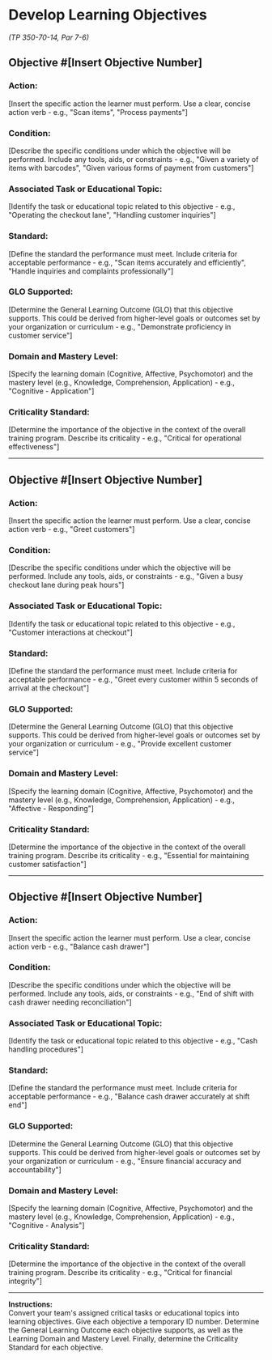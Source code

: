 # Develop Learning Objectives
*(TP 350-70-14, Par 7-6)*

## Objective #[Insert Objective Number]
### Action:
[Insert the specific action the learner must perform. Use a clear, concise action verb - e.g., "Scan items", "Process payments"]

### Condition:
[Describe the specific conditions under which the objective will be performed. Include any tools, aids, or constraints - e.g., "Given a variety of items with barcodes", "Given various forms of payment from customers"]

### Associated Task or Educational Topic:
[Identify the task or educational topic related to this objective - e.g., "Operating the checkout lane", "Handling customer inquiries"]

### Standard:
[Define the standard the performance must meet. Include criteria for acceptable performance - e.g., "Scan items accurately and efficiently", "Handle inquiries and complaints professionally"]

### GLO Supported:
[Determine the General Learning Outcome (GLO) that this objective supports. This could be derived from higher-level goals or outcomes set by your organization or curriculum - e.g., "Demonstrate proficiency in customer service"]

### Domain and Mastery Level:
[Specify the learning domain (Cognitive, Affective, Psychomotor) and the mastery level (e.g., Knowledge, Comprehension, Application) - e.g., "Cognitive - Application"]

### Criticality Standard:
[Determine the importance of the objective in the context of the overall training program. Describe its criticality - e.g., "Critical for operational effectiveness"]

---

## Objective #[Insert Objective Number]
### Action:
[Insert the specific action the learner must perform. Use a clear, concise action verb - e.g., "Greet customers"]

### Condition:
[Describe the specific conditions under which the objective will be performed. Include any tools, aids, or constraints - e.g., "Given a busy checkout lane during peak hours"]

### Associated Task or Educational Topic:
[Identify the task or educational topic related to this objective - e.g., "Customer interactions at checkout"]

### Standard:
[Define the standard the performance must meet. Include criteria for acceptable performance - e.g., "Greet every customer within 5 seconds of arrival at the checkout"]

### GLO Supported:
[Determine the General Learning Outcome (GLO) that this objective supports. This could be derived from higher-level goals or outcomes set by your organization or curriculum - e.g., "Provide excellent customer service"]

### Domain and Mastery Level:
[Specify the learning domain (Cognitive, Affective, Psychomotor) and the mastery level (e.g., Knowledge, Comprehension, Application) - e.g., "Affective - Responding"]

### Criticality Standard:
[Determine the importance of the objective in the context of the overall training program. Describe its criticality - e.g., "Essential for maintaining customer satisfaction"]

---

## Objective #[Insert Objective Number]
### Action:
[Insert the specific action the learner must perform. Use a clear, concise action verb - e.g., "Balance cash drawer"]

### Condition:
[Describe the specific conditions under which the objective will be performed. Include any tools, aids, or constraints - e.g., "End of shift with cash drawer needing reconciliation"]

### Associated Task or Educational Topic:
[Identify the task or educational topic related to this objective - e.g., "Cash handling procedures"]

### Standard:
[Define the standard the performance must meet. Include criteria for acceptable performance - e.g., "Balance cash drawer accurately at shift end"]

### GLO Supported:
[Determine the General Learning Outcome (GLO) that this objective supports. This could be derived from higher-level goals or outcomes set by your organization or curriculum - e.g., "Ensure financial accuracy and accountability"]

### Domain and Mastery Level:
[Specify the learning domain (Cognitive, Affective, Psychomotor) and the mastery level (e.g., Knowledge, Comprehension, Application) - e.g., "Cognitive - Analysis"]

### Criticality Standard:
[Determine the importance of the objective in the context of the overall training program. Describe its criticality - e.g., "Critical for financial integrity"]

---

**Instructions:**  
Convert your team's assigned critical tasks or educational topics into learning objectives. Give each objective a temporary ID number. Determine the General Learning Outcome each objective supports, as well as the Learning Domain and Mastery Level. Finally, determine the Criticality Standard for each objective.
